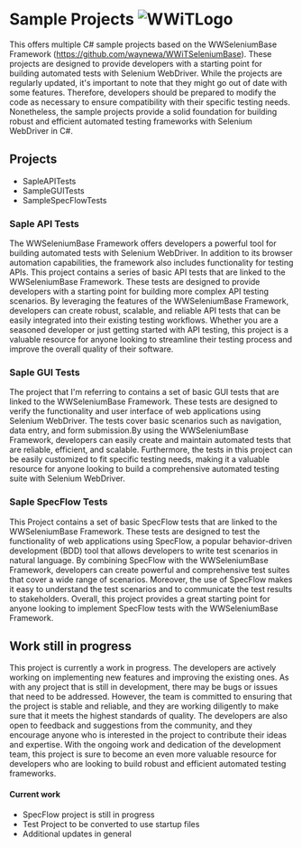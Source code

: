 # Sample Projects ![WWiTLogo](https://github.com/waynewa/SampleProjects/blob/main/WWiTLogo.ico)

This offers multiple C# sample projects based on the WWSeleniumBase Framework (https://github.com/waynewa/WWiTSeleniumBase). 
These projects are designed to provide developers with a starting point for building automated tests with Selenium WebDriver. 
While the projects are regularly updated, it's important to note that they might go out of date with some features. Therefore, 
developers should be prepared to modify the code as necessary to ensure compatibility with their specific testing needs. 
Nonetheless, the sample projects provide a solid foundation for building robust and efficient automated testing frameworks 
with Selenium WebDriver in C#.


## Projects
 
 * SapleAPITests
 * SampleGUITests
 * SampleSpecFlowTests



### Saple API Tests

The WWSeleniumBase Framework offers developers a powerful tool for building automated tests with Selenium WebDriver. In addition 
to its browser automation capabilities, the framework also includes functionality for testing APIs. This project contains a series 
of basic API tests that are linked to the WWSeleniumBase Framework. These tests are designed to provide developers with a starting 
point for building more complex API testing scenarios. By leveraging the features of the WWSeleniumBase Framework, developers can 
create robust, scalable, and reliable API tests that can be easily integrated into their existing testing workflows. Whether you 
are a seasoned developer or just getting started with API testing, this project is a valuable resource for anyone looking to 
streamline their testing process and improve the overall quality of their software.
	
	
### Saple GUI Tests

The project that I'm referring to contains a set of basic GUI tests that are linked to the WWSeleniumBase Framework. These tests 
are designed to verify the functionality and user interface of web applications using Selenium WebDriver. The tests cover basic 
scenarios such as navigation, data entry, and form submission.By using the WWSeleniumBase Framework, developers can easily create 
and maintain automated tests that are reliable, efficient, and scalable. Furthermore, the tests in this project can be easily 
customized to fit specific testing needs, making it a valuable resource for anyone looking to build a comprehensive automated 
testing suite with Selenium WebDriver.
	
### Saple SpecFlow Tests

This Project contains a set of basic SpecFlow tests that are linked to the WWSeleniumBase Framework. These tests are designed to 
test the functionality of web applications using SpecFlow, a popular behavior-driven development (BDD) tool that allows developers 
to write test scenarios in natural language. By combining SpecFlow with the WWSeleniumBase Framework, developers can create powerful 
and comprehensive test suites that cover a wide range of scenarios. Moreover, the use of SpecFlow makes it easy to understand the test 
scenarios and to communicate the test results to stakeholders. Overall, this project provides a great starting point for anyone looking 
to implement SpecFlow tests with the WWSeleniumBase Framework.
	

## Work still in progress

This project is currently a work in progress. The developers are actively working on implementing new features and improving the 
existing ones. As with any project that is still in development, there may be bugs or issues that need to be addressed. However, 
the team is committed to ensuring that the project is stable and reliable, and they are working diligently to make sure that it 
meets the highest standards of quality. The developers are also open to feedback and suggestions from the community, and they 
encourage anyone who is interested in the project to contribute their ideas and expertise. With the ongoing work and dedication 
of the development team, this project is sure to become an even more valuable resource for developers who are looking to build 
robust and efficient automated testing frameworks.

#### Current work

* SpecFlow project is still in progress 
* Test Project to be converted to use startup files
* Additional updates in general 
